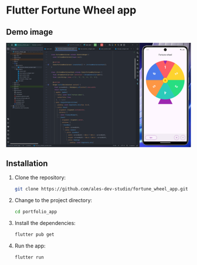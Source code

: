 # Flutter Fortune Wheel app

## Demo image

![Untitled](https://raw.githubusercontent.com/ales-dev-studio/fortune_wheel_app/refs/heads/main/assets/images/demo.png)


## Installation

1. Clone the repository:

   ```bash
   git clone https://github.com/ales-dev-studio/fortune_wheel_app.git
   ```

2. Change to the project directory:

   ```bash
   cd portfolio_app
   ```

3. Install the dependencies:

   ```bash
   flutter pub get
   ```

4. Run the app:

   ```bash
   flutter run
   ```
